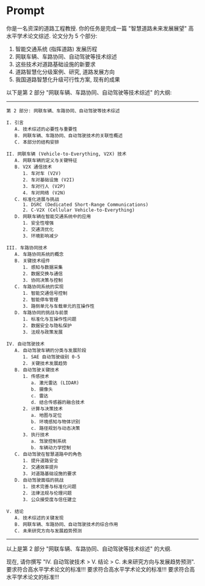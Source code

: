 # Prompt

你是一名资深的道路工程教授.
你的任务是完成一篇 "智慧道路未来发展展望" 高水平学术论文综述.
论文分为 5 个部分:

1. 智能交通系统 (指挥道路) 发展历程
2. 网联车辆、车路协同、自动驾驶等技术综述
3. 这些技术对道路基础设施的新要求
4. 道路智慧化分级案例、研究, 道路发展方向
5. 我国道路智慧化升级可行性方案, 现有的成果

以下是第 2 部分 "网联车辆、车路协同、自动驾驶等技术综述" 的大纲:

---

```contents
第 2 部分: 网联车辆、车路协同、自动驾驶等技术综述

I. 引言
   A. 技术综述的必要性与重要性
   B. 网联车辆、车路协同、自动驾驶技术的关联性概述
   C. 本部分的结构安排

II. 网联车辆 (Vehicle-to-Everything, V2X) 技术
   A. 网联车辆的定义与关键特征
   B. V2X 通信技术
      1. 车对车 (V2V)
      2. 车对基础设施 (V2I)
      3. 车对行人 (V2P)
      4. 车对网络 (V2N)
   C. 标准化进展与挑战
      1. DSRC (Dedicated Short-Range Communications)
      2. C-V2X (Cellular Vehicle-to-Everything)
   D. 网联车辆在智能交通系统中的应用
      1. 安全性增强
      2. 交通流优化
      3. 环境影响减少

III. 车路协同技术
   A. 车路协同系统的概念
   B. 关键技术组件
      1. 感知与数据采集
      2. 数据交换与通信
      3. 协同决策与控制
   C. 车路协同系统的实现
      1. 智能交通信号控制
      2. 智能停车管理
      3. 路侧单元与车载单元的互操作性
   D. 车路协同的挑战与前景
      1. 标准化与互操作性问题
      2. 数据安全与隐私保护
      3. 法规与政策发展

IV. 自动驾驶技术
   A. 自动驾驶车辆的分类与发展阶段
      1. SAE 自动驾驶级别 0-5
      2. 关键技术发展趋势
   B. 自动驾驶关键技术
      1. 传感技术
         a. 激光雷达 (LIDAR)
         b. 摄像头
         c. 雷达
         d. 结合传感器的融合技术
      2. 计算与决策技术
         a. 地图与定位
         b. 环境感知与物体识别
         c. 路径规划与动态决策
      3. 执行技术
         a. 驾驶控制系统
         b. 车辆动力学控制
   C. 自动驾驶在智慧道路中的角色
      1. 提升道路安全
      2. 交通效率提升
      3. 对道路基础设施的要求
   D. 自动驾驶面临的挑战
      1. 技术完善与标准化问题
      2. 法律法规与伦理问题
      3. 公众接受度与信任建立

V. 结论
   A. 技术综述的关键发现
   B. 网联车辆、车路协同、自动驾驶技术的综合作用
   C. 未来研究方向与发展趋势预测
```

---

以上是第 2 部分 "网联车辆、车路协同、自动驾驶等技术综述" 的大纲.

现在, 请你撰写 "IV. 自动驾驶技术 > V. 结论 > C. 未来研究方向与发展趋势预测".
要求符合高水平学术论文的标准!!!
要求符合高水平学术论文的标准!!!
要求符合高水平学术论文的标准!!!
